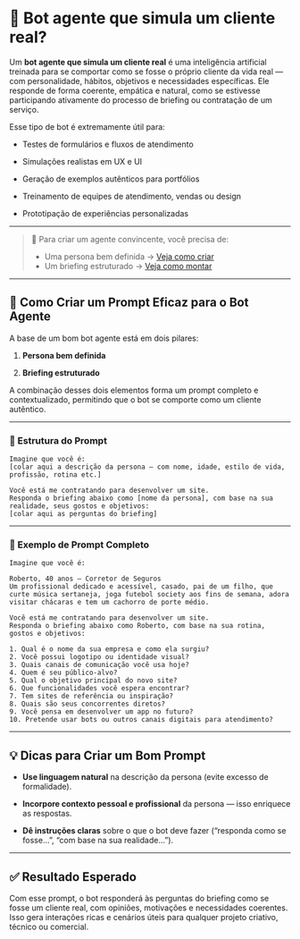 # 🤖 Bot agente que simula um cliente real?

Um **bot agente que simula um cliente real** é uma inteligência artificial treinada para se comportar como se fosse o próprio cliente da vida real — com personalidade, hábitos, objetivos e necessidades específicas. Ele responde de forma coerente, empática e natural, como se estivesse participando ativamente do processo de briefing ou contratação de um serviço.

Esse tipo de bot é extremamente útil para:

- Testes de formulários e fluxos de atendimento
    
- Simulações realistas em UX e UI
    
- Geração de exemplos autênticos para portfólios
    
- Treinamento de equipes de atendimento, vendas ou design
    
- Prototipação de experiências personalizadas
    

---
> 🧱 Para criar um agente convincente, você precisa de:
> - Uma persona bem definida → [Veja como criar](Persona.md)
> - Um briefing estruturado → [Veja como montar](Briefing.md)
---

## 🎯 Como Criar um Prompt Eficaz para o Bot Agente

A base de um bom bot agente está em dois pilares:

1. **Persona bem definida**
    
2. **Briefing estruturado**
    

A combinação desses dois elementos forma um prompt completo e contextualizado, permitindo que o bot se comporte como um cliente autêntico.

---

### 🧩 Estrutura do Prompt

```text
Imagine que você é:  
[colar aqui a descrição da persona — com nome, idade, estilo de vida, profissão, rotina etc.]

Você está me contratando para desenvolver um site.  
Responda o briefing abaixo como [nome da persona], com base na sua realidade, seus gostos e objetivos:  
[colar aqui as perguntas do briefing]
```

---

### 📌 Exemplo de Prompt Completo

```text
Imagine que você é:

Roberto, 40 anos — Corretor de Seguros  
Um profissional dedicado e acessível, casado, pai de um filho, que curte música sertaneja, joga futebol society aos fins de semana, adora visitar chácaras e tem um cachorro de porte médio.

Você está me contratando para desenvolver um site.  
Responda o briefing abaixo como Roberto, com base na sua rotina, gostos e objetivos:

1. Qual é o nome da sua empresa e como ela surgiu?  
2. Você possui logotipo ou identidade visual?  
3. Quais canais de comunicação você usa hoje?  
4. Quem é seu público-alvo?  
5. Qual o objetivo principal do novo site?  
6. Que funcionalidades você espera encontrar?  
7. Tem sites de referência ou inspiração?  
8. Quais são seus concorrentes diretos?  
9. Você pensa em desenvolver um app no futuro?  
10. Pretende usar bots ou outros canais digitais para atendimento?
```

---

## 💡 Dicas para Criar um Bom Prompt

- **Use linguagem natural** na descrição da persona (evite excesso de formalidade).
    
- **Incorpore contexto pessoal e profissional** da persona — isso enriquece as respostas.
    
- **Dê instruções claras** sobre o que o bot deve fazer (“responda como se fosse...”, “com base na sua realidade...”).
    

---

## ✅ Resultado Esperado

Com esse prompt, o bot responderá às perguntas do briefing como se fosse um cliente real, com opiniões, motivações e necessidades coerentes. Isso gera interações ricas e cenários úteis para qualquer projeto criativo, técnico ou comercial.